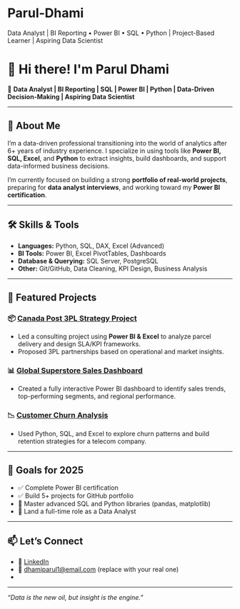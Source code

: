 # Parul-Dhami
Data Analyst | BI Reporting • Power BI • SQL • Python | Project-Based Learner | Aspiring Data Scientist
# 👋 Hi there! I'm Parul Dhami

🎯 **Data Analyst | BI Reporting | SQL | Power BI | Python | Data-Driven Decision-Making | Aspiring Data Scientist**

---

## 🧠 About Me

I’m a data-driven professional transitioning into the world of analytics after 6+ years of industry experience. I specialize in using tools like **Power BI, SQL, Excel**, and **Python** to extract insights, build dashboards, and support data-informed business decisions.

I’m currently focused on building a strong **portfolio of real-world projects**, preparing for **data analyst interviews**, and working toward my **Power BI certification**.

---

## 🛠️ Skills & Tools

- **Languages:** Python, SQL, DAX, Excel (Advanced)
- **BI Tools:** Power BI, Excel PivotTables, Dashboards
- **Database & Querying:** SQL Server, PostgreSQL
- **Other:** Git/GitHub, Data Cleaning, KPI Design, Business Analysis

---

## 📂 Featured Projects

### 📦 [Canada Post 3PL Strategy Project](https://github.com/YourUsername/Canada-Post-3PL-Project)
- Led a consulting project using **Power BI & Excel** to analyze parcel delivery and design SLA/KPI frameworks.
- Proposed 3PL partnerships based on operational and market insights.

### 📊 [Global Superstore Sales Dashboard](https://github.com/YourUsername/Superstore-Sales-PowerBI)
- Created a fully interactive Power BI dashboard to identify sales trends, top-performing segments, and regional performance.

### 📉 [Customer Churn Analysis](https://github.com/YourUsername/Customer-Churn-Analysis)
- Used Python, SQL, and Excel to explore churn patterns and build retention strategies for a telecom company.

---

## 🚀 Goals for 2025

- ✅ Complete Power BI certification 
- ✅ Build 5+ projects for GitHub portfolio
- 🔄 Master advanced SQL and Python libraries (pandas, matplotlib)
- 🔄 Land a full-time role as a Data Analyst

---

## 📫 Let’s Connect

- 💼 [LinkedIn](https://www.linkedin.com/in/paruldhami)  
- 📧 dhamiparul1@email.com (replace with your real one)  
- 

---

*“Data is the new oil, but insight is the engine.”*

